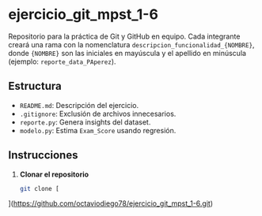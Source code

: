 # ejercicio_git_mpst_1-6 # 

Repositorio para la práctica de Git y GitHub en equipo. Cada integrante creará una rama con la nomenclatura `descripcion_funcionalidad_{NOMBRE}`, donde `{NOMBRE}` son las iniciales en mayúscula y el apellido en minúscula (ejemplo: `reporte_data_PAperez`).

## Estructura
- `README.md`: Descripción del ejercicio.
- `.gitignore`: Exclusión de archivos innecesarios.
- `reporte.py`: Genera insights del dataset.
- `modelo.py`: Estima `Exam_Score` usando regresión.

## Instrucciones
1. **Clonar el repositorio**
   ```bash
   git clone [
](https://github.com/octaviodiego78/ejercicio_git_mpst_1-6.git)

